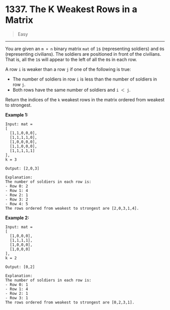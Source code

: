 # 1337. The K Weakest Rows in a Matrix

> Easy

------

You are given an `m × n` binary matrix `mat` of `1`s (representing soldiers) and `0`s (representing civilians). The soldiers are positioned in front of the civilians. That is, all the `1`s will appear to the left of all the `0`s in each row.

A row `i` is weaker than a row `j` if one of the following is true:

- The number of soldiers in row `i` is less than the number of soldiers in row `j`.
- Both rows have the same number of soldiers and `i ＜ j`.

Return the indices of the `k` weakest rows in the matrix ordered from weakest to strongest.

**Example 1:**

```
Input: mat =
[
  [1,1,0,0,0],
  [1,1,1,1,0],
  [1,0,0,0,0],
  [1,1,0,0,0],
  [1,1,1,1,1]
],
k = 3

Output: [2,0,3]

Explanation:
The number of soldiers in each row is:
- Row 0: 2
- Row 1: 4
- Row 2: 1
- Row 3: 2
- Row 4: 5
The rows ordered from weakest to strongest are [2,0,3,1,4].
```

**Example 2:**

```
Input: mat =
[
  [1,0,0,0],
  [1,1,1,1],
  [1,0,0,0],
  [1,0,0,0]
],
k = 2

Output: [0,2]

Explanation:
The number of soldiers in each row is:
- Row 0: 1
- Row 1: 4
- Row 2: 1
- Row 3: 1
The rows ordered from weakest to strongest are [0,2,3,1].
```